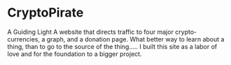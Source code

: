 # CryptoPirate
A Guiding Light
A website that directs traffic to four major crypto-currencies, a graph, and a donation page.
What better way to learn about a thing, than to go to the source of the thing.....
I built this site as a labor of love and for the foundation to a bigger project.
